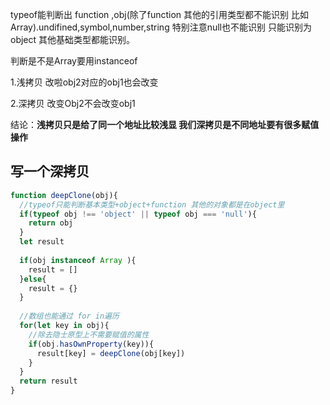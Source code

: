 typeof能判断出 function ,obj(除了function 其他的引用类型都不能识别 比如Array).undifined,symbol,number,string 特别注意null也不能识别 只能识别为object 其他基础类型都能识别。

判断是不是Array要用instanceof

1.浅拷贝 改啦obj2对应的obj1也会改变 

2.深拷贝 改变Obj2不会改变obj1

结论：**浅拷贝只是给了同一个地址比较浅显 我们深拷贝是不同地址要有很多赋值操作**

## 写一个深拷贝

```js
function deepClone(obj){
  //typeof只能判断基本类型+object+function 其他的对象都是在object里
  if(typeof obj !== 'object' || typeof obj === 'null'){
    return obj
  }
  let result
  
  if(obj instanceof Array ){
    result = []
  }else{
    result = {}
  }
 
  //数组也能通过 for in遍历 
  for(let key in obj){
    //除去隐士原型上不需要赋值的属性
    if(obj.hasOwnProperty(key)){
      result[key] = deepClone(obj[key])
    }
  }
  return result
}
```

